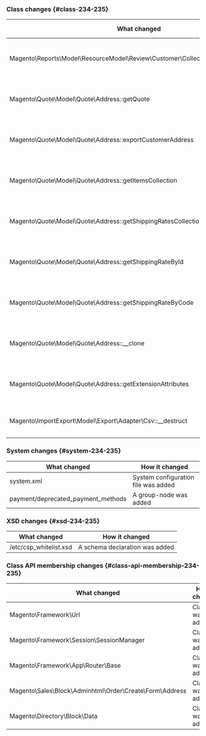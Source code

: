 ### Class changes  {#class-234-235}

| What changed | How it changed |
| --- | --- |
| Magento\Reports\Model\ResourceModel\Review\Customer\Collection::getSelectCountSql | [public] Method return typing changed. |
| Magento\Quote\Model\Quote\Address::getQuote | [public] Method return typing changed. |
| Magento\Quote\Model\Quote\Address::exportCustomerAddress | [public] Method return typing changed. |
| Magento\Quote\Model\Quote\Address::getItemsCollection | [public] Method return typing changed. |
| Magento\Quote\Model\Quote\Address::getShippingRatesCollection | [public] Method return typing changed. |
| Magento\Quote\Model\Quote\Address::getShippingRateById | [public] Method return typing changed. |
| Magento\Quote\Model\Quote\Address::getShippingRateByCode | [public] Method return typing changed. |
| Magento\Quote\Model\Quote\Address::\_\_clone | [public] Method return typing changed. |
| Magento\Quote\Model\Quote\Address::getExtensionAttributes | [public] Method return typing changed. |
| Magento\ImportExport\Model\Export\Adapter\Csv::\_\_destruct | [public] Method has been added. |

### System changes {#system-234-235}

| What changed | How it changed |
| --- | --- |
| system.xml | System configuration file was added |
| payment/deprecated\_payment\_methods | A group-node was added |

### XSD changes {#xsd-234-235}

| What changed | How it changed |
| --- | --- |
| /etc/csp\_whitelist.xsd | A schema declaration was added |

### Class API membership changes {#class-api-membership-234-235}

| What changed | How it changed |
| --- | --- |
| Magento\Framework\Url | Class was added. |
| Magento\Framework\Session\SessionManager | Class was added. |
| Magento\Framework\App\Router\Base | Class was added. |
| Magento\Sales\Block\Adminhtml\Order\Create\Form\Address | Class was added. |
| Magento\Directory\Block\Data | Class was added. |
